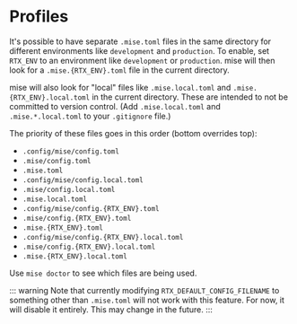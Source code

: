 # Profiles

It's possible to have separate `.mise.toml` files in the same directory for different
environments like `development` and `production`. To enable, set `RTX_ENV` to an environment like
`development` or `production`. mise will then look for a `.mise.{RTX_ENV}.toml` file in the current directory.

mise will also look for "local" files like `.mise.local.toml` and `.mise.{RTX_ENV}.local.toml` in
the current directory. These are intended to not be committed to version control.
(Add `.mise.local.toml` and `.mise.*.local.toml` to your `.gitignore` file.)

The priority of these files goes in this order (bottom overrides top):

- `.config/mise/config.toml`
- `.mise/config.toml`
- `.mise.toml`
- `.config/mise/config.local.toml`
- `.mise/config.local.toml`
- `.mise.local.toml`
- `.config/mise/config.{RTX_ENV}.toml`
- `.mise/config.{RTX_ENV}.toml`
- `.mise.{RTX_ENV}.toml`
- `.config/mise/config.{RTX_ENV}.local.toml`
- `.mise/config.{RTX_ENV}.local.toml`
- `.mise.{RTX_ENV}.local.toml`

Use `mise doctor` to see which files are being used.

::: warning
Note that currently modifying `RTX_DEFAULT_CONFIG_FILENAME` to something other than `.mise.toml`
will not work with this feature. For now, it will disable it entirely. This may change in the
future.
:::

